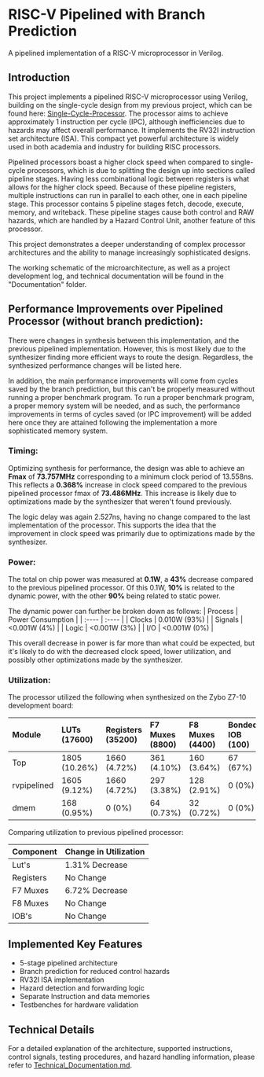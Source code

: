 # RISC-V Pipelined with Branch Prediction
A pipelined implementation of a RISC-V microprocessor in Verilog.

## Introduction
This project implements a pipelined RISC-V microprocessor using Verilog, building on the single-cycle design from my previous project, which can be found here: [Single-Cycle-Processor](https://github.com/Biggo03/RISC-V-Single-Cycle). The processor aims to achieve approximately 1 instruction per cycle (IPC), although inefficiencies due to hazards may affect overall performance. It implements the RV32I instruction set architecture (ISA). This compact yet powerful architecture is widely used in both academia and industry for building RISC processors.

Pipelined processors boast a higher clock speed when compared to single-cycle processors, which is due to splitting the design up into sections called pipeline stages. Having less combinational logic between registers is what allows for the higher clock speed. Because of these pipeline registers, multiple instructions can run in parallel to each other, one in each pipeline stage. This processor contains 5 pipeline stages fetch, decode, execute, memory, and writeback. These pipeline stages cause both control and RAW hazards, which are handled by a Hazard Control Unit, another feature of this processor.

This project demonstrates a deeper understanding of complex processor architectures and the ability to manage increasingly sophisticated designs.

The working schematic of the microarchitecture, as well as a project development log, and technical documentation will be found in the "Documentation" folder.

## Performance Improvements over Pipelined Processor (without branch prediction):
There were changes in synthesis between this implementation, and the previous pipelined implementation. However, this is most likely due to the synthesizer finding more efficient ways to route the design. Regardless, the synthesized performance changes will be listed here.

In addition, the main performance improvements will come from cycles saved by the branch prediction, but this can't be properly measured without running a proper benchmark program. To run a proper benchmark program, a proper memory system will be needed, and as such, the performance improvements in terms of cycles saved (or IPC improvement) will be added here once they are attained following the implementation a more sophisticated memory system.

###  Timing:
Optimizing synthesis for performance, the design was able to achieve an **Fmax** of **73.757MHz** corresponding to a minimum clock period of 13.558ns. This reflects a **0.368%** increase in clock speed compared to the previous pipelined processor fmax of **73.486MHz**. This increase is likely due to optimizations made by the synthesizer that weren't found previously.

The logic delay was again 2.527ns, having no change compared to the last implementation of the processor. This supports the idea that the improvement in clock speed was primarily due to optimizations made by the synthesizer.

### Power:
The total on chip power was measured at **0.1W**, a  **43%** decrease compared to the previous pipelined processor. Of this 0.1W, **10%** is related to the dynamic power, with the other **90%** being related to static power.

The dynamic power can further be broken down as follows:
| Process | Power Consumption |
| :----   | :----             |
| Clocks  | 0.010W (93%)      |
| Signals | <0.001W (4%)      |
| Logic   | <0.001W (3%)      |
| I/O     | <0.001W (0%)      |

This overall decrease in power is far more than what could be expected, but it's likely to do with the decreased clock speed, lower utilization, and possibly other optimizations made by the synthesizer.

### Utilization:
The processor utilized the following when synthesized on the Zybo Z7-10 development board:

| Module      | LUTs (17600)  | Registers (35200) | F7 Muxes (8800) | F8 Muxes (4400) | Bonded IOB (100) |
| :----       | :----         | :----             | :----           | :----           | :----            |
| Top         | 1805 (10.26%) | 1660 (4.72%)      | 361 (4.10%)     | 160 (3.64%)     | 67 (67%)         |
| rvpipelined | 1605 (9.12%)  | 1660 (4.72%)      | 297 (3.38%)     | 128 (2.91%)     | 0 (0%)           |
| dmem        | 168 (0.95%)   | 0 (0%)            | 64 (0.73%)      | 32 (0.72%)      | 0 (0%)           |

Comparing utilization to previous pipelined processor:

| Component | Change in Utilization |
|-----------|-----------------------|
| Lut's     | 1.31% Decrease        |
| Registers | No Change             |
| F7 Muxes  | 6.72% Decrease        |
| F8 Muxes  | No Change             |
| IOB's     | No Change             |


## Implemented Key Features
- 5-stage pipelined architecture
- Branch prediction for reduced control hazards
- RV32I ISA implementation
- Hazard detection and forwarding logic
- Separate Instruction and data memories
- Testbenches for hardware validation

## Technical Details
For a detailed explanation of the architecture, supported instructions, control signals, testing procedures, and hazard handling information, please refer to [Technical_Documentation.md](Documentation/Technical_Documentation.md).